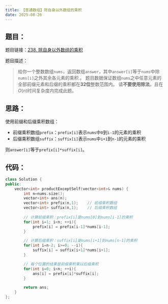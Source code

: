 ```yaml
---
title: 【普通数组】除自身以外数组的乘积
date: 2025-08-26
---
```



## 题目：

题目链接：[238. 除自身以外数组的乘积](https://leetcode.cn/problems/product-of-array-except-self/description/?envType=study-plan-v2&envId=top-100-liked)

题目描述：

> 给你一个整数数组`nums`，返回数组`answer`，其中`answer[i]`等于`nums`中除`nums[i]`之外其余各元素的乘积 。
> 题目数据保证数组`nums`之中任意元素的全部前缀元素和后缀的乘积都在**32位**整数范围内。
> 请**不要使用除法**，且在$O(n)$时间复杂度内完成此题。

## 思路：

使用前缀和后缀乘积数组：

- 前缀乘积数组`prefix`：`prefix[i]`表示`nums`中`0`到`i-1`的元素的乘积
- 后缀乘积数组`suffix`：`suffix[i]`表示`nums`中`i+1`到`n-1`的元素的乘积

则`answer[i]`等于`prefix[i]*suffix[i]`。

## 代码：

```c++
class Solution {
public:
    vector<int> productExceptSelf(vector<int>& nums) {
        int n=nums.size();
        vector<int> ans(n);
        vector<int> prefix(n,1);    // 前缀乘积数组
        vector<int> suffix(n,1);    // 后缀乘积数组
        
        // 计算前缀乘积：prefix[i]是nums[0]到nums[i-1]的乘积
        for(int i=1; i<n; ++i){
            prefix[i] = prefix[i-1]*nums[i-1];
        }

        // 计算后缀乘积：suffix[i]是nums[i+1]到nums[n-1]的乘积
        for(int i=n-2; i>=0; --i){
            suffix[i] = suffix[i+1]*nums[i+1];
        }

        // 每个位置的结果是前缀乘积乘以后缀乘积
        for(int i=0; i<n; ++i){
            ans[i] = prefix[i]*suffix[i];
        }

        return ans;
    }
};
```